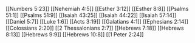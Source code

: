 [[Numbers 5:23]]
[[Nehemiah 4:5]]
[[Esther 3:12]]
[[Esther 8:8]]
[[Psalms 51:1]]
[[Psalms 51:9]]
[[Isaiah 43:25]]
[[Isaiah 44:22]]
[[Isaiah 57:14]]
[[Daniel 5:7]]
[[Luke 1:6]]
[[Acts 3:19]]
[[Galatians 4:1]]
[[Ephesians 2:14]]
[[Colossians 2:20]]
[[2 Thessalonians 2:7]]
[[Hebrews 7:18]]
[[Hebrews 8:13]]
[[Hebrews 9:9]]
[[Hebrews 10:8]]
[[1 Peter 2:24]]
